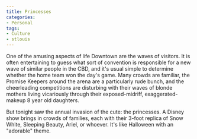 ```yaml
---
title: Princesses
categories:
- Personal
tags:
- Culture
- stlouis
---
```


One of the amusing aspects of life Downtown are the waves of visitors.  It is often entertaining to guess what sort of convention is responsible for a new wave of similar people in the CBD, and it's usual simple to determine whether the home team won the day's game.  Many crowds are familiar, the Promise Keepers around the arena are a particularly rude bunch, and the cheerleading competitions are disturbing with their waves of blonde mothers living vicariously through their exposed-midriff, exaggerated-makeup 8 year old daughters.

But tonight saw the annual invasion of the cute: the princesses.  A Disney show brings in crowds of families, each with their 3-foot replica of Snow White, Sleeping Beauty, Ariel, or whoever.  It's like Halloween with an "adorable" theme.
